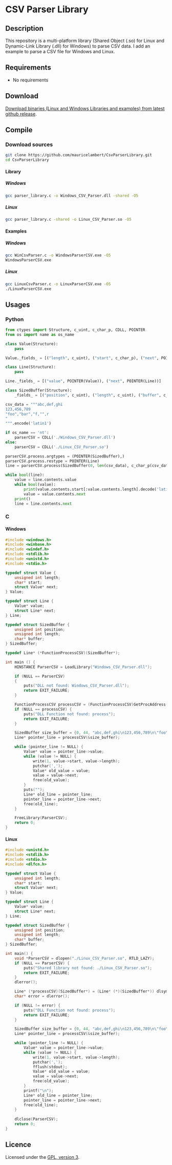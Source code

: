 # CSV Parser Library

## Description

This repository is a multi-platform library (Shared Object (.so) for Linux and Dynamic-Link Library (.dll) for Windows) to parse CSV data. I add an example to parse a CSV file for Windows and Linux. 

## Requirements

 - No requirements

## Download

[Download binaries (Linux and Windows Libraries and examples) from latest github release](https://github.com/mauricelambert/CsvParserLibrary/releases/latest).

## Compile

### Download sources

```bash
git clone https://github.com/mauricelambert/CsvParserLibrary.git
cd CsvParserLibrary
```

#### Library

##### Windows

```bash
gcc parser_library.c -o Windows_CSV_Parser.dll -shared -O5
```

##### Linux

```bash
gcc parser_library.c -shared -o Linux_CSV_Parser.so -O5
```

#### Examples

##### Windows

```bash
gcc WinCsvParser.c -o WindowsParserCSV.exe -O5
WindowsParserCSV.exe
```

##### Linux

```bash
gcc LinuxCsvParser.c -o LinuxParserCSV.exe -O5
./LinuxParserCSV.exe
```

## Usages

### Python

```python
from ctypes import Structure, c_uint, c_char_p, CDLL, POINTER
from os import name as os_name

class Value(Structure):
    pass

Value._fields_ = [("length", c_uint), ("start", c_char_p), ("next", POINTER(Value))]

class Line(Structure):
    pass

Line._fields_ = [("value", POINTER(Value)), ("next", POINTER(Line))]

class SizedBuffer(Structure):
    _fields_ = [("position", c_uint), ("length", c_uint), ("buffer", c_char_p)]

csv_data = """abc,def,ghi
123,456,789
"foo","bar","f,"",r
"
""".encode('latin1')

if os_name == 'nt':
    parserCSV = CDLL('./Windows_CSV_Parser.dll')
else:
    parserCSV = CDLL('./Linux_CSV_Parser.so')

parserCSV.process.argtypes = (POINTER(SizedBuffer),)
parserCSV.process.restype = POINTER(Line)
line = parserCSV.process(SizedBuffer(0, len(csv_data), c_char_p(csv_data)))

while bool(line):
    value = line.contents.value
    while bool(value):
        print(value.contents.start[:value.contents.length].decode('latin1') + ',', end='')
        value = value.contents.next
    print()
    line = line.contents.next
```

### C

#### Windows

```c
#include <windows.h>
#include <winbase.h>
#include <windef.h>
#include <stdlib.h>
#include <unistd.h>
#include <stdio.h>

typedef struct Value {
    unsigned int length;
    char* start;
    struct Value* next;
} Value;

typedef struct Line {
    Value* value;
    struct Line* next;
} Line;

typedef struct SizedBuffer {
    unsigned int position;
    unsigned int length;
    char* buffer;
} SizedBuffer;

typedef Line* (*FunctionProcessCSV)(SizedBuffer*);

int main () {
    HINSTANCE ParserCSV = LoadLibrary("Windows_CSV_Parser.dll");

    if (NULL == ParserCSV)
    {
        puts("DLL not found: Windows_CSV_Parser.dll");
        return EXIT_FAILURE;
    }

    FunctionProcessCSV processCSV = (FunctionProcessCSV)GetProcAddress(ParserCSV, "process");
    if (NULL == processCSV) {
        puts("DLL Function not found: process");
        return EXIT_FAILURE;
    }

    SizedBuffer size_buffer = {0, 44, "abc,def,ghi\n123,456,789\n\"foo\",\"bar\",\"\n,\"\",\n\""};
    Line* pointer_line = processCSV(&size_buffer);

    while (pointer_line != NULL) {
        Value* value = pointer_line->value;
        while (value != NULL) {
            write(1, value->start, value->length);
            putchar(',');
            Value* old_value = value;
            value = value->next;
            free(old_value);
        }
        puts("");
        Line* old_line = pointer_line;
        pointer_line = pointer_line->next;
        free(old_line);
    }

    FreeLibrary(ParserCSV);
    return 0;
}
```

#### Linux

```c
#include <unistd.h>
#include <stdlib.h>
#include <stdio.h>
#include <dlfcn.h>

typedef struct Value {
    unsigned int length;
    char* start;
    struct Value* next;
} Value;

typedef struct Line {
    Value* value;
    struct Line* next;
} Line;

typedef struct SizedBuffer {
    unsigned int position;
    unsigned int length;
    char* buffer;
} SizedBuffer;

int main() {
    void *ParserCSV = dlopen("./Linux_CSV_Parser.so", RTLD_LAZY);
    if (NULL == ParserCSV) {
        puts("Shared library not found: ./Linux_CSV_Parser.so");
        return EXIT_FAILURE;
    }
    dlerror();

    Line* (*processCSV)(SizedBuffer*) = (Line* (*)(SizedBuffer*)) dlsym(ParserCSV, "process");
    char* error = dlerror();

    if (NULL != error) {
        puts("DLL Function not found: process");
        return EXIT_FAILURE;
    }

    SizedBuffer size_buffer = {0, 44, "abc,def,ghi\n123,456,789\n\"foo\",\"bar\",\"\n,\"\",\n\""};
    Line* pointer_line = processCSV(&size_buffer);

    while (pointer_line != NULL) {
        Value* value = pointer_line->value;
        while (value != NULL) {
            write(1, value->start, value->length);
            putchar(',');
            fflush(stdout);
            Value* old_value = value;
            value = value->next;
            free(old_value);
        }
        printf("\n");
        Line* old_line = pointer_line;
        pointer_line = pointer_line->next;
        free(old_line);
    }
        
    dlclose(ParserCSV);
    return 0;
}
```

## Licence

Licensed under the [GPL, version 3](https://www.gnu.org/licenses/).

